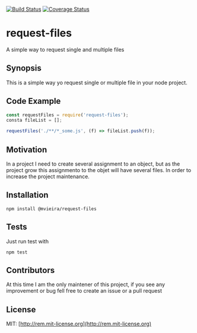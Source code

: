 [![Build Status](https://travis-ci.org/matheus-vieira/request-files.svg?branch=master)](https://travis-ci.org/matheus-vieira/request-files)
[![Coverage Status](https://coveralls.io/repos/github/matheus-vieira/request-files/badge.svg?branch=master)](https://coveralls.io/github/matheus-vieira/request-files?branch=master)

# request-files
A simple way to request single and multiple files


## Synopsis

This is a simple way yo request single or multiple file in your node project.

## Code Example

```javascript
const requestFiles = require('request-files');
consta fileList = [];

requestFiles('./**/*_some.js', (f) => fileList.push(f));
```

## Motivation

In a project I need to create several assignment to an object, but as the project grow this assignmento to the objet will have several files. In order to increase the project maintenance.

## Installation

`npm install @mvieira/request-files`


## Tests

Just run test with

`npm test`

## Contributors

At this time I am the only maintener of this project, if you see any improvement or bug fell free to create an issue or a pull request

## License

MIT: [http://rem.mit-license.org](http://rem.mit-license.org)